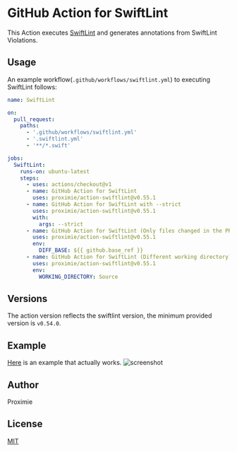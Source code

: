 # GitHub Action for SwiftLint

This Action executes [SwiftLint](https://github.com/realm/SwiftLint) and generates annotations from SwiftLint Violations.

## Usage

An example workflow(`.github/workflows/swiftlint.yml`) to executing SwiftLint follows:

```yaml
name: SwiftLint

on:
  pull_request:
    paths:
      - '.github/workflows/swiftlint.yml'
      - '.swiftlint.yml'
      - '**/*.swift'

jobs:
  SwiftLint:
    runs-on: ubuntu-latest
    steps:
      - uses: actions/checkout@v1
      - name: GitHub Action for SwiftLint
        uses: proximie/action-swiftlint@v0.55.1
      - name: GitHub Action for SwiftLint with --strict
        uses: proximie/action-swiftlint@v0.55.1
        with:
          args: --strict
      - name: GitHub Action for SwiftLint (Only files changed in the PR)
        uses: proximie/action-swiftlint@v0.55.1
        env:
          DIFF_BASE: ${{ github.base_ref }}
      - name: GitHub Action for SwiftLint (Different working directory)
        uses: proximie/action-swiftlint@v0.55.1
        env:
          WORKING_DIRECTORY: Source
```

## Versions

The action version reflects the swiftlint version, the minimum provided version is `v0.54.0`.

## Example

[Here](https://github.com/proximie/test-action-swiftlint/pull/1/files) is an example that actually works.
![screenshot](screenshot.png)

## Author

Proximie

## License

[MIT](LICENSE)
